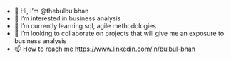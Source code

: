 - 👋 Hi, I’m @thebulbulbhan
- 👀 I’m interested in business analysis
- 🌱 I’m currently learning sql, agile methodologies
- 💞️ I’m looking to collaborate on projects that will give me an exposure to business analysis
- 📫 How to reach me https://www.linkedin.com/in/bulbul-bhan

<!---
thebulbulbhan/thebulbulbhan is a ✨ special ✨ repository because its `README.md` (this file) appears on your GitHub profile.
You can click the Preview link to take a look at your changes.
--->
